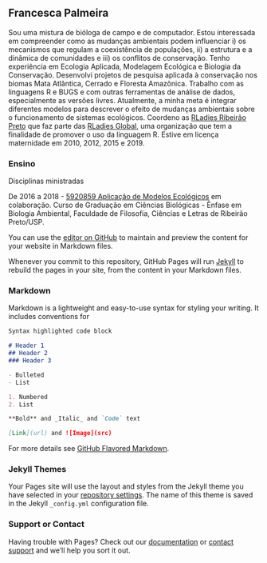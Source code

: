 ## Francesca Palmeira

Sou uma mistura de bióloga de campo e de computador. Estou interessada em compreender como as mudanças ambientais podem influenciar i) os mecanismos que regulam a coexistência de populações, ii) a estrutura e a dinâmica de comunidades e iii) os conflitos de conservação. Tenho experiência em Ecologia Aplicada, Modelagem Ecológica e Biologia da Conservação. Desenvolvi projetos de pesquisa aplicada à conservação nos biomas Mata Atlântica, Cerrado e Floresta Amazônica. Trabalho com as linguagens R e BUGS e com outras ferramentas de análise de dados, especialmente as versões livres. Atualmente, a minha meta é integrar diferentes modelos para descrever o efeito de mudanças ambientais sobre o funcionamento de sistemas ecológicos. Coordeno as [RLadies Ribeirão Preto](https://www.meetup.com/rladies-ribeirao-preto) que faz parte das [RLadies Global](https://rladies.org), uma organização que tem a finalidade de promover o uso da linguagem R. Estive em licença maternidade em 2010, 2012, 2015 e 2019.

### Ensino

Disciplinas ministradas

De 2016 a 2018 - [5920859 Aplicação de Modelos Ecológicos](https://uspdigital.usp.br/jupiterweb/obterDisciplina?nomdis=&sgldis=5920859) em colaboração. Curso de Graduação em Ciências Biológicas - Ênfase em Biologia Ambiental, Faculdade de Filosofia, Ciências e Letras de Ribeirão Preto/USP.

You can use the [editor on GitHub](https://github.com/fblpalmeira/fblpalmeira.github.io/edit/main/README.md) to maintain and preview the content for your website in Markdown files.

Whenever you commit to this repository, GitHub Pages will run [Jekyll](https://jekyllrb.com/) to rebuild the pages in your site, from the content in your Markdown files.

### Markdown

Markdown is a lightweight and easy-to-use syntax for styling your writing. It includes conventions for

```markdown
Syntax highlighted code block

# Header 1
## Header 2
### Header 3

- Bulleted
- List

1. Numbered
2. List

**Bold** and _Italic_ and `Code` text

[Link](url) and ![Image](src)
```

For more details see [GitHub Flavored Markdown](https://guides.github.com/features/mastering-markdown/).

### Jekyll Themes

Your Pages site will use the layout and styles from the Jekyll theme you have selected in your [repository settings](https://github.com/fblpalmeira/fblpalmeira.github.io/settings). The name of this theme is saved in the Jekyll `_config.yml` configuration file.

### Support or Contact

Having trouble with Pages? Check out our [documentation](https://docs.github.com/categories/github-pages-basics/) or [contact support](https://support.github.com/contact) and we’ll help you sort it out.
